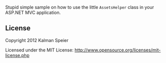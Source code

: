 Stupid simple sample on how to use the little `AssetsHelper` class in your ASP.NET MVC application.

## License

Copyright 2012 Kalman Speier

Licensed under the MIT License: http://www.opensource.org/licenses/mit-license.php